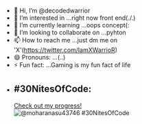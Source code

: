 - 👋 Hi, I’m @decodedwarrior
- 👀 I’m interested in ...right now front end(./.)
- 🌱 I’m currently learning ...oops concept(:
- 💞️ I’m looking to collaborate on ...pyhton
- 📫 How to reach me ...just dm me on 'X'(https://twitter.com/IamXWarrioR)
- 😄 Pronouns: ...(..)
- ⚡ Fun fact: ...Gaming is my fun fact of life
- ## #30NitesOfCode:
  [Check out my progress!](https://www.codedex.io/@moharanasu43746/30-nites-of-code)  
  ![@moharanasu43746 #30NitesOfCode](https://www.codedex.io/api/petStatus?user=moharanasu43746)

<!---
decodedwarrior/decodedwarrior is a ✨ special ✨ repository because its `README.md` (this file) appears on your GitHub profile.
You can click the Preview link to take a look at your changes.
--->

